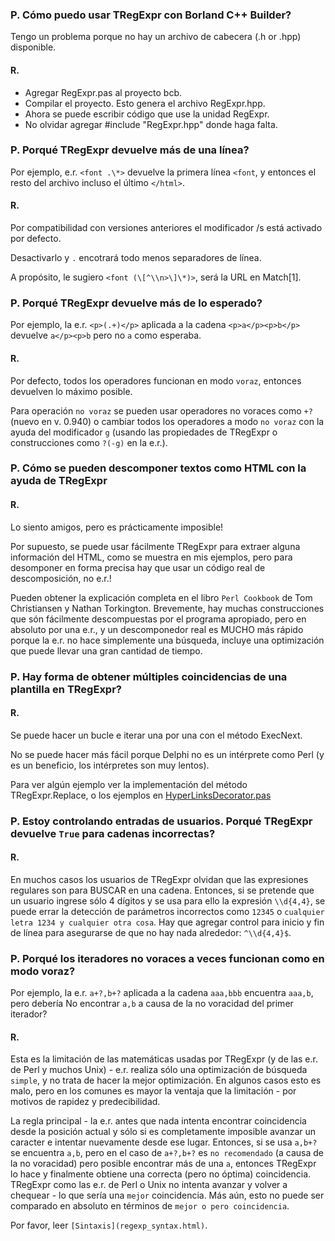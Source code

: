 ### P. Cómo puedo usar TRegExpr con Borland C++ Builder?

Tengo un problema porque no hay un archivo de cabecera (.h or .hpp)
disponible.

#### R.

* Agregar RegExpr.pas al proyecto bcb.
* Compilar el proyecto. Esto genera el archivo RegExpr.hpp.
* Ahora se puede escribir código que use la unidad RegExpr.
* No olvidar agregar #include "RegExpr.hpp" donde haga falta.

### P. Porqué TRegExpr devuelve más de una línea?

Por ejemplo, e.r. `<font .\*>` devuelve la primera línea `<font`, y
entonces el resto del archivo incluso el último `</html>`.

#### R.
Por compatibilidad con versiones anteriores el modificador /s está
activado por defecto.

Desactivarlo y `.` encotrará todo menos separadores de línea.

A propósito, le sugiero `<font (\[^\\n>\]\*)>`, será la URL en
Match\[1\].

### P. Porqué TRegExpr devuelve más de lo esperado?

Por ejemplo, la e.r. `<p>(.+)</p>` aplicada a la cadena
`<p>a</p><p>b</p>` devuelve
`a</p><p>b` pero no `a` como esperaba.

#### R.
Por defecto, todos los operadores funcionan en modo `voraz`, entonces
devuelven lo máximo posible.

Para operación `no voraz` se pueden usar operadores no voraces como `+?`
(nuevo en v. 0.940) o cambiar todos los operadores a modo `no voraz` con
la ayuda del modificador `g` (usando las propiedades de TRegExpr o
construcciones como `?(-g)` en la e.r.).

### P. Cómo se pueden descomponer textos como HTML con la ayuda de TRegExpr

#### R.
Lo siento amigos, pero es prácticamente imposible!

Por supuesto, se puede usar fácilmente TRegExpr para extraer alguna
información del HTML, como se muestra en mis ejemplos, pero para
desomponer en forma precisa hay que usar un código real de
descomposición, no e.r.!

Pueden obtener la explicación completa en el libro `Perl Cookbook` de
Tom Christiansen y Nathan Torkington. Brevemente, hay muchas
construcciones que són fácilmente descompuestas por el programa
apropiado, pero en absoluto por una e.r., y un descomponedor real es
MUCHO más rápido porque la e.r. no hace simplemente una búsqueda,
incluye una optimización que puede llevar una gran cantidad de tiempo.

### P. Hay forma de obtener múltiples coincidencias de una plantilla en TRegExpr?

#### R.
Se puede hacer un bucle e iterar una por una con el método ExecNext.

No se puede hacer más fácil porque Delphi no es un intérprete como Perl
(y es un beneficio, los intérpretes son muy lentos).

Para ver algún ejemplo ver la implementación del método
TRegExpr.Replace, o los ejemplos en
[HyperLinksDecorator.pas](#hyperlinksdecorator.html)

### P. Estoy controlando entradas de usuarios. Porqué TRegExpr devuelve `True` para cadenas incorrectas?

#### R.
En muchos casos los usuarios de TRegExpr olvidan que las expresiones
regulares son para BUSCAR en una cadena. Entonces, si se pretende que un
usuario ingrese sólo 4 dígitos y se usa para ello la expresión
`\\d{4,4}`, se puede errar la detección de parámetros incorrectos como
`12345` o `cualquier letra 1234 y cualquier otra cosa`. Hay que agregar
control para inicio y fin de línea para asegurarse de que no hay nada
alrededor: `^\\d{4,4}$`.

### P. Porqué los iteradores no voraces a veces funcionan como en modo voraz?

Por ejemplo, la e.r. `a+?,b+?` aplicada a la cadena `aaa,bbb` encuentra
`aaa,b`, pero debería No encontrar `a,b` a causa de la no voracidad del
primer iterador?

#### R.
Esta es la limitación de las matemáticas usadas por TRegExpr (y de las
e.r. de Perl y muchos Unix) - e.r. realiza sólo una optimización de
búsqueda `simple`, y no trata de hacer la mejor optimización. En algunos
casos esto es malo, pero en los comunes es mayor la ventaja que la
limitación - por motivos de rapidez y predecibilidad.

La regla principal - la e.r. antes que nada intenta encontrar
coincidencia desde la posición actual y sólo si es completamente
imposible avanzar un caracter e intentar nuevamente desde ese lugar.
Entonces, si se usa `a,b+?` se encuentra `a,b`, pero en el caso de
`a+?,b+?` es `no recomendado` (a causa de la no voracidad) pero posible
encontrar más de una `a`, entonces TRegExpr lo hace y finalmente obtiene
una correcta (pero no óptima) coincidencia. TRegExpr como las e.r. de
Perl o Unix no intenta avanzar y volver a chequear - lo que sería una
`mejor` coincidencia. Más aún, esto no puede ser comparado en absoluto
en términos de `mejor o pero coincidencia`.

Por favor, leer  `[Sintaxis](regexp_syntax.html)`.
